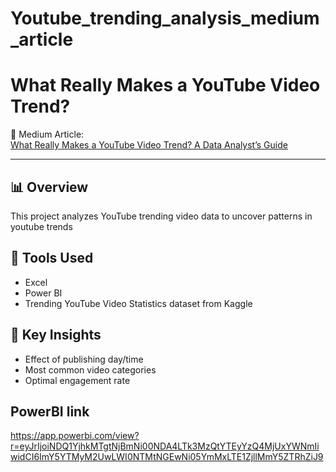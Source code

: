# Youtube_trending_analysis_medium_article
# What Really Makes a YouTube Video Trend?

📝 Medium Article:  
[What Really Makes a YouTube Video Trend? A Data Analyst’s Guide](https://medium.com/@toyeseadelowo/what-really-makes-a-youtube-video-trend-a-data-analysts-guide-to-trending-on-youtube-d1a61c587965)

---

## 📊 Overview

This project analyzes YouTube trending video data to uncover patterns in youtube trends

## 🔧 Tools Used

- Excel
- Power BI
- Trending YouTube Video Statistics dataset from Kaggle

## 🧠 Key Insights

- Effect of publishing day/time
- Most common video categories
- Optimal engagement rate

## PowerBI link
https://app.powerbi.com/view?r=eyJrIjoiNDQ1YjhkMTgtNjBmNi00NDA4LTk3MzQtYTEyYzQ4MjUxYWNmIiwidCI6ImY5YTMyM2UwLWI0NTMtNGEwNi05YmMxLTE1ZjllMmY5ZTRhZiJ9

